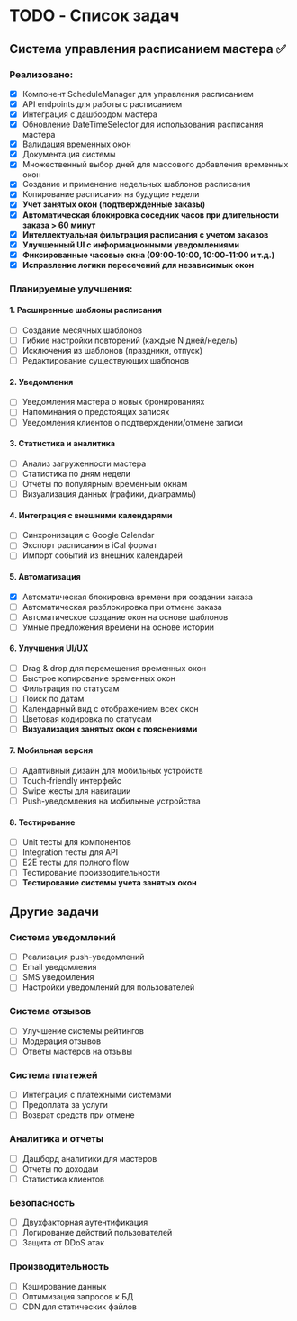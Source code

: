 # TODO - Список задач

## Система управления расписанием мастера ✅

### Реализовано:
- [x] Компонент ScheduleManager для управления расписанием
- [x] API endpoints для работы с расписанием
- [x] Интеграция с дашбордом мастера
- [x] Обновление DateTimeSelector для использования расписания мастера
- [x] Валидация временных окон
- [x] Документация системы
- [x] Множественный выбор дней для массового добавления временных окон
- [x] Создание и применение недельных шаблонов расписания
- [x] Копирование расписания на будущие недели
- [x] **Учет занятых окон (подтвержденные заказы)**
- [x] **Автоматическая блокировка соседних часов при длительности заказа > 60 минут**
- [x] **Интеллектуальная фильтрация расписания с учетом заказов**
- [x] **Улучшенный UI с информационными уведомлениями**
- [x] **Фиксированные часовые окна (09:00-10:00, 10:00-11:00 и т.д.)**
- [x] **Исправление логики пересечений для независимых окон**

### Планируемые улучшения:

#### 1. Расширенные шаблоны расписания
- [ ] Создание месячных шаблонов
- [ ] Гибкие настройки повторений (каждые N дней/недель)
- [ ] Исключения из шаблонов (праздники, отпуск)
- [ ] Редактирование существующих шаблонов

#### 2. Уведомления
- [ ] Уведомления мастера о новых бронированиях
- [ ] Напоминания о предстоящих записях
- [ ] Уведомления клиентов о подтверждении/отмене записи

#### 3. Статистика и аналитика
- [ ] Анализ загруженности мастера
- [ ] Статистика по дням недели
- [ ] Отчеты по популярным временным окнам
- [ ] Визуализация данных (графики, диаграммы)

#### 4. Интеграция с внешними календарями
- [ ] Синхронизация с Google Calendar
- [ ] Экспорт расписания в iCal формат
- [ ] Импорт событий из внешних календарей

#### 5. Автоматизация
- [x] Автоматическая блокировка времени при создании заказа
- [ ] Автоматическая разблокировка при отмене заказа
- [ ] Автоматическое создание окон на основе шаблонов
- [ ] Умные предложения времени на основе истории

#### 6. Улучшения UI/UX
- [ ] Drag & drop для перемещения временных окон
- [ ] Быстрое копирование временных окон
- [ ] Фильтрация по статусам
- [ ] Поиск по датам
- [ ] Календарный вид с отображением всех окон
- [ ] Цветовая кодировка по статусам
- [ ] **Визуализация занятых окон с пояснениями**

#### 7. Мобильная версия
- [ ] Адаптивный дизайн для мобильных устройств
- [ ] Touch-friendly интерфейс
- [ ] Swipe жесты для навигации
- [ ] Push-уведомления на мобильные устройства

#### 8. Тестирование
- [ ] Unit тесты для компонентов
- [ ] Integration тесты для API
- [ ] E2E тесты для полного flow
- [ ] Тестирование производительности
- [ ] **Тестирование системы учета занятых окон**

## Другие задачи

### Система уведомлений
- [ ] Реализация push-уведомлений
- [ ] Email уведомления
- [ ] SMS уведомления
- [ ] Настройки уведомлений для пользователей

### Система отзывов
- [ ] Улучшение системы рейтингов
- [ ] Модерация отзывов
- [ ] Ответы мастеров на отзывы

### Система платежей
- [ ] Интеграция с платежными системами
- [ ] Предоплата за услуги
- [ ] Возврат средств при отмене

### Аналитика и отчеты
- [ ] Дашборд аналитики для мастеров
- [ ] Отчеты по доходам
- [ ] Статистика клиентов

### Безопасность
- [ ] Двухфакторная аутентификация
- [ ] Логирование действий пользователей
- [ ] Защита от DDoS атак

### Производительность
- [ ] Кэширование данных
- [ ] Оптимизация запросов к БД
- [ ] CDN для статических файлов 